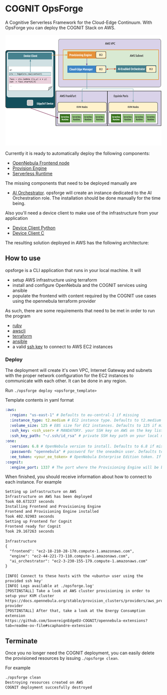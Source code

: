 # COGNIT OpsForge

A Cognitive Serverless Framework for the Cloud-Edge Continuum. With OpsForge you can deploy the COGNIT Stack on AWS.

![Alt text](images/cognit_arch.png)

Currently it is ready to automatically deploy the following components:

- [OpenNebula Frontend node](https://docs.opennebula.io/STS/installation_and_configuration/frontend_installation/overview.html)
- [Provision Engine](https://github.com/SovereignEdgeEU-COGNIT/provisioning-engine)
- [Serverless Runtime](https://github.com/SovereignEdgeEU-COGNIT/serverless-runtime)

The missing components that need to be deployed manually are

- [AI Orchestrator](https://github.com/SovereignEdgeEU-COGNIT/ai-orchestrator). opsforge will create an instance dedicated to the AI Orchestration role. The installation should be done manually for the time being.

Also you'll need a device client to make use of the infrastructure from your application

- [Device Client Python](https://github.com/SovereignEdgeEU-COGNIT/device-runtime-py)
- [Device Client C](https://github.com/SovereignEdgeEU-COGNIT/device-runtime-c)

The resulting solution deployed in AWS has the following architecture:


## How to use

opsforge is a CLI application that runs in your local machine. It will

- setup AWS infrastructure using terraform
- install and configure OpenNebula and the COGNIT services using ansible
- populate the frontend with content required by the COGNIT use cases using the opennebula terraform provider

As such, there are some requirements that need to be met in order to run the program

- [ruby](https://www.ruby-lang.org/en/documentation/installation/)
- [awscli](https://docs.aws.amazon.com/cli/latest/userguide/getting-started-install.html)
- [terraform](https://developer.hashicorp.com/terraform/install?product_intent=terraform)
- [ansible](https://docs.ansible.com/ansible/latest/installation_guide/intro_installation.html)
- a valid [ssh key](https://docs.aws.amazon.com/AWSEC2/latest/UserGuide/ec2-key-pairs.html) to connect to AWS EC2 instances

### Deploy

The deployment will create it's own VPC, Internet Gateway and subnets with the proper network configuration for the EC2 instances to communicate with each other. It can be done in any region.

Run `./opsforge deploy <opsforge_template>`

Template contents in yaml format

```yaml
:aws:
  :region: "us-east-1" # Defaults to eu-central-1 if missing
  :instance_type: t2.medium # EC2 instance type. Defaults to t2.medium if missing
  :volume_size: 125 # EBS size for EC2 instances. Defaults to 125 if missing
  :ssh_key: <ssh_user> # MANDATORY. your SSH key on AWS on the key list when creating an EC2 instance
  :ssh_key_path: "~/.ssh/id_rsa" # private SSH key path on your local machine. Defaults to ~/.ssh/id_rsa if missing
:one:
  :version: 6.8 # OpenNebula version to install. Defaults to 6.8 if missing
  :password: "opennebula" # password for the oneadmin user. Defaults to opennebula if missing
  :ee_token: <your_ee_token> # OpenNebula Enterprise Edition token. If missing Prometheus integration will not exist.
:cognit:
  :engine_port: 1337 # The port where the Provisioning Engine will be bound to onits instance. Defaults to 1337.
```

When finished, you should receive information about how to connect to each instance. For example

```
Setting up infrastructure on AWS
Infrastructure on AWS has been deployed
Took 60.673237 seconds
Installing Frontend and Provisioning Engine
Frontend and Provisioning Engine installed
Took 402.92903 seconds
Setting up Frontend for Cognit
Frontend ready for Cognit
Took 29.167263 seconds

Infrastructure
{
  "frontend": "ec2-18-210-28-170.compute-1.amazonaws.com",
  "engine": "ec2-44-221-73-110.compute-1.amazonaws.com",
  "ai_orchestrator": "ec2-3-230-155-179.compute-1.amazonaws.com"
}

[INFO] Connect to these hosts with the <ubuntu> user using the provided ssh key'
[INFO] Logs available at ./opsforge.log'
[POSTINSTALL] Take a look at AWS cluster provisioning in order to setup your KVM cluster
https://docs.opennebula.org/stable/provision_clusters/providers/aws_provider.html#aws-provider
[POSTINSTALL] After that, take a look at the Energy Consumption extension
https://github.com/SovereignEdgeEU-COGNIT/opennebula-extensions?tab=readme-ov-file#scaphandre-extension
```

##  Terminate

Once you no longer need the COGNIT deployment, you can easily delete the provisioned resources by issuing `./opsforge clean`.

For example

```
./opsforge clean
Destroying resources created on AWS
COGNIT deployment succesfully destroyed
```


